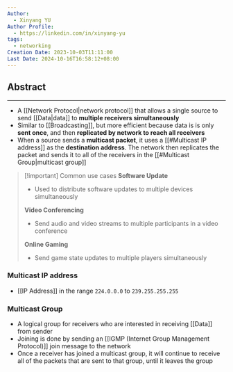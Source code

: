 ```yaml
---
Author:
  - Xinyang YU
Author Profile:
  - https://linkedin.com/in/xinyang-yu
tags:
  - networking
Creation Date: 2023-10-03T11:11:00
Last Date: 2024-10-16T16:58:12+08:00
---
```

## Abstract
---
- A [[Network Protocol|network protocol]] that allows a single source to send [[Data|data]] to **multiple receivers simultaneously**
- Similar to [[Broadcasting]], but more efficient because data is is only **sent once**, and then **replicated by network to reach all receivers**
- When a source sends a **multicast packet**, it uses a [[#Multicast IP address]] as the **destination address**. The network then replicates the packet and sends it to all of the receivers in the [[#Multicast Group|multicast group]]


>[!important] Common use cases
> **Software Update**
> - Used to distribute software updates to multiple devices simultaneously
> 
> **Video Conferencing**
> - Send audio and video streams to multiple participants in a video conference
>
>  **Online Gaming**
>  - Send game state updates to multiple players simultaneously

### Multicast IP address
- [[IP Address]] in the range `224.0.0.0` to `239.255.255.255`

### Multicast Group
- A logical group for receivers who are interested in receiving [[Data]] from sender
- Joining is done by sending an [[IGMP (Internet Group Management Protocol)]] join message to the network
- Once a receiver has joined a multicast group, it will continue to receive all of the packets that are sent to that group, until it leaves the group

